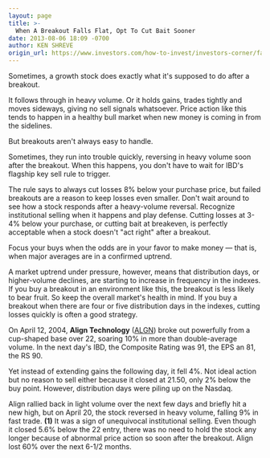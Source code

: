 ```yaml
---
layout: page
title: >-
  When A Breakout Falls Flat, Opt To Cut Bait Sooner
date: 2013-08-06 18:09 -0700
author: KEN SHREVE
origin_url: https://www.investors.com/how-to-invest/investors-corner/failed-breakouts-are-not-time-for-patience
---
```





Sometimes, a growth stock does exactly what it's supposed to do after a breakout.


It follows through in heavy volume. Or it holds gains, trades tightly and moves sideways, giving no sell signals whatsoever. Price action like this tends to happen in a healthy bull market when new money is coming in from the sidelines.


But breakouts aren't always easy to handle.


Sometimes, they run into trouble quickly, reversing in heavy volume soon after the breakout. When this happens, you don't have to wait for IBD's flagship key sell rule to trigger.


The rule says to always cut losses 8% below your purchase price, but failed breakouts are a reason to keep losses even smaller. Don't wait around to see how a stock responds after a heavy-volume reversal. Recognize institutional selling when it happens and play defense. Cutting losses at 3-4% below your purchase, or cutting bait at breakeven, is perfectly acceptable when a stock doesn't "act right" after a breakout.


Focus your buys when the odds are in your favor to make money — that is, when major averages are in a confirmed uptrend.


A market uptrend under pressure, however, means that distribution days, or higher-volume declines, are starting to increase in frequency in the indexes. If you buy a breakout in an environment like this, the breakout is less likely to bear fruit. So keep the overall market's health in mind. If you buy a breakout when there are four or five distribution days in the indexes, cutting losses quickly is often a good strategy.


On April 12, 2004, **Align Technology** ([ALGN](https://research.investors.com/quote.aspx?symbol=ALGN)) broke out powerfully from a cup-shaped base over 22, soaring 10% in more than double-average volume. In the next day's IBD, the Composite Rating was 91, the EPS an 81, the RS 90.


Yet instead of extending gains the following day, it fell 4%. Not ideal action but no reason to sell either because it closed at 21.50, only 2% below the buy point. However, distribution days were piling up on the Nasdaq.


Align rallied back in light volume over the next few days and briefly hit a new high, but on April 20, the stock reversed in heavy volume, falling 9% in fast trade. **(1)** It was a sign of unequivocal institutional selling. Even though it closed 5.6% below the 22 entry, there was no need to hold the stock any longer because of abnormal price action so soon after the breakout. Align lost 60% over the next 6-1/2 months.




